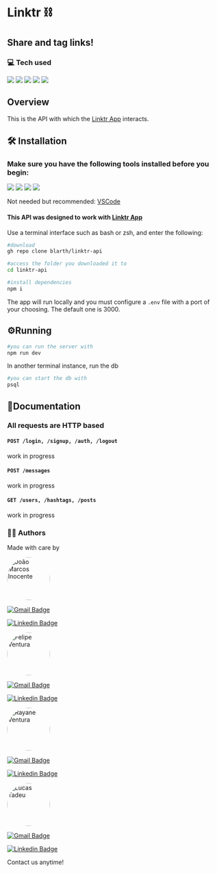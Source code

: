 # Linktr ⛓️
## Share and tag links!

### :computer: Tech used
<p>
	<img src="https://img.shields.io/badge/shell_script-%23121011.svg?style=for-the-badge&logo=gnu-bash&logoColor=white"/>
	<img src="https://img.shields.io/badge/npm-CB3837?style=for-the-badge&logo=npm&logoColor=white"/>
	<img src="https://img.shields.io/badge/node.js-6DA55F?style=for-the-badge&logo=node.js&logoColor=white"/>
	<img src="https://img.shields.io/badge/express.js-%23404d59.svg?style=for-the-badge&logo=express&logoColor=%2361DAFB"/>
	<img src="https://img.shields.io/badge/postgres-%23316192.svg?style=for-the-badge&logo=postgresql&logoColor=white"/>

</p>

## Overview
This is the API with which the [Linktr App](https://github.com/blarth/linktr-react) interacts.

## :hammer_and_wrench: Installation
### Make sure you have the following tools installed before you begin:
<p>
	<a href="https://git-scm.com/"><img src="https://img.shields.io/badge/GIT-E44C30?style=for-the-badge&logo=git&logoColor=white"/></a>
	<a href="https://www.npmjs.com/package/npm"><img src="https://img.shields.io/badge/npm-CB3837?style=for-the-badge&logo=npm&logoColor=white"/></a>
	<a href="https://nodejs.org"><img src="https://img.shields.io/badge/Node.js-339933?style=for-the-badge&logo=nodedotjs&logoColor=white"/></a>
	<a href="https://www.postgresql.org/download/"><img src="https://img.shields.io/badge/postgres-%23316192.svg?style=for-the-badge&logo=postgresql&logoColor=white"/></a>
</p>
<p>Not needed but recommended: <a href="https://code.visualstudio.com/">VSCode</a></p>

#### This API was designed to work with  [Linktr App](https://github.com/blarth/linktr-react) 

Use a terminal interface such as bash or zsh, and enter the following:
```bash
#download
gh repo clone blarth/linktr-api

#access the folder you downloaded it to
cd linktr-api

#install dependencies
npm i
```
The app will run locally and you must configure a ```.env``` file with a port of your choosing. The default one is 3000.

## :gear:Running
```bash
#you can run the server with
npm run dev
```
In another terminal instance, run the db
```bash
#you can start the db with
psql
```

## :scroll:Documentation

### All requests are HTTP based

#### ```POST /login, /signup, /auth, /logout```

work in progress

#### ```POST /messages```

work in progress

#### ```GET /users, /hashtags, /posts```

work in progress

### :man_technologist: Authors
<p>Made with care by</p>
<a href="https://github.com/blarth"><img  style="border-radius: 50%;"  src="https://avatars.githubusercontent.com/u/79117658?v=4"  width="100px;"  alt="João Marcos Inocente"/></a>

[![Gmail Badge](https://img.shields.io/badge/-jminocente@gmail.com-c14438?style=flat&logo=Gmail&logoColor=white&link=mailto:jminocente@gmail.com)](mailto:jminocente@gmail.com)

[![Linkedin Badge](https://img.shields.io/badge/-João-Inocente?style=flat&logo=Linkedin&logoColor=white&color=blue&link=https://www.linkedin.com/in/joão-marcos-inocente-pavão-899961142/)](https://www.linkedin.com/in/joão-marcos-inocente-pavão-899961142/)

<a href="https://github.com/fMagVen"><img  style="border-radius: 50%;"  src="https://avatars.githubusercontent.com/u/78576546?v=4"  width="100px;"  alt="Felipe Ventura"/></a>

[![Gmail Badge](https://img.shields.io/badge/-fmagven93@gmail.com-c14438?style=flat&logo=Gmail&logoColor=white&link=mailto:fmagven93@gmail.com)](mailto:fmagven93@gmail.com)

[![Linkedin Badge](https://img.shields.io/badge/-Felipe-Ventura?style=flat&logo=Linkedin&logoColor=white&color=blue&link=https://www.linkedin.com/in/fmagven/)](https://www.linkedin.com/in/fmagven/)

<a href="https://github.com/rayyventura"><img  style="border-radius: 50%;"  src="https://avatars.githubusercontent.com/u/89822434?v=4"  width="100px;"  alt="Rayane Ventura"/></a>

[![Gmail Badge](https://img.shields.io/badge/-rayyventura@gmail.com-c14438?style=flat&logo=Gmail&logoColor=white&link=mailto:rayyventura@gmail.com)](mailto:rayyventura@gmail.com)

[![Linkedin Badge](https://img.shields.io/badge/-Rayane-Ventura?style=flat&logo=Linkedin&logoColor=white&color=blue&link=http://www.linkedin.com/in/rayane-ventura27)](http://www.linkedin.com/in/rayane-ventura27/)

<a href="https://github.com/lucasvz"><img  style="border-radius: 50%;"  src="https://avatars.githubusercontent.com/u/49080941?v=4"  width="100px;"  alt="Lucas Tadeu"/></a>

[![Gmail Badge](https://img.shields.io/badge/-lucastadeuvaz@gmail.com-c14438?style=flat&logo=Gmail&logoColor=white&link=mailto:lucastadeuvaz@gmail.com)](mailto:lucastadeuvaz@gmail.com)

[![Linkedin Badge](https://img.shields.io/badge/-Lucas-Tadeu?style=flat&logo=Linkedin&logoColor=white&color=blue&link=https://www.linkedin.com/in/lucas-tadeu-vaz-90186b20b/)](https://www.linkedin.com/in/lucas-tadeu-vaz-90186b20b/)

<p>Contact us anytime!</p>